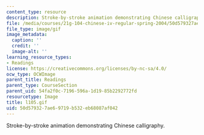 ```yaml
---
content_type: resource
description: Stroke-by-stroke animation demonstrating Chinese calligraphy.
file: /media/courses/21g-104-chinese-iv-regular-spring-2004/50d579327ae69719b532eb68087af042_l105.gif
file_type: image/gif
image_metadata:
  caption: ''
  credit: ''
  image-alt: ''
learning_resource_types:
- Readings
license: https://creativecommons.org/licenses/by-nc-sa/4.0/
ocw_type: OCWImage
parent_title: Readings
parent_type: CourseSection
parent_uid: 54fa2f0c-7196-596a-1d19-85b2292772fd
resourcetype: Image
title: l105.gif
uid: 50d57932-7ae6-9719-b532-eb68087af042
---
```

Stroke-by-stroke animation demonstrating Chinese calligraphy.